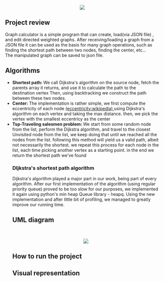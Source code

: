 <p align = "center"><img src = "https://user-images.githubusercontent.com/74304423/146420213-3c28708b-2a6c-479f-bb83-84ea747c3944.png">  </p>

<p>
<h2>  Project review</h2>
Graph calculator is a simple program that can create, load(via JSON file) , and edit directed weighted graphs. After receiving/loading a graph from a JSON file it can be used as the basis for many graph operations, such as finding the shortest path between two nodes, finding the center, etc...<br>
The manipulated graph can be saved to json file.
</p>

<h2> Algorithms </h2>


 <ul>
  
  <li> <strong>Shortest path: </strong>We call Dijkstra's algorithm on the source node, fetch the parents array it returns, and use it to calculate the path to the destination vertex Then, using backtracking we construct the path between these two nodes. </li>
  <li> <strong> Center: </strong>The implementation is rather simple, we first compute the eccentricity of each node <a href="https://en.wikipedia.org/wiki/Distance_(graph_theory)">(eccentricity:wikipedia) </a> using Dijkstra's algorithm on each vertex and taking the max distance. then, we  pick the vertex with the smallest eccentricy as the center</li>
  
  <li> <strong> Tsp-Traveling salesmen problem: </strong> We start from some random node from the list, perform the Dijkstra algorithm, and travel to the closest Unvisited node from the list, we keep doing that until we reached all the nodes from the list. following this method will yield us a valid path, albeit not necessarily the shortest. we repeat this process for each node in the list, each time picking another vertex as a starting point. in the end we return the shortest path we've found</li>  

 <h3> DIjkstra's shortest path algorithm</h3>
 <p>
  Dijkstra's algorithm played a major part in our work, being part of every algorithm. After our first implementation of the algorithm (using regular priority queue) proved to be too slow for our purposes, we implemented it again using python's min heap Queue library - heapq.
Using the new implementation and after little bit of profiling, we managed to  greatly improve our running time.
 </p>


 <h2> UML diagram </h2>
 <br>
 <p align = "center"><img src = "https://user-images.githubusercontent.com/74304423/146753790-d87e99b6-1ebc-4b13-848d-61780a15cbf5.jpg">  </p>
 
 <h2> How to run the project </h2>
 
 <h2> Visual representation </h2>
